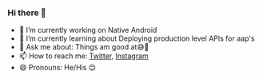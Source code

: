### Hi there 👋

<!--
**Crazzi-Boii/Crazzi-Boii** is a ✨ _special_ ✨ repository because its `README.md` (this file) appears on your GitHub profile.

Here are some ideas to get you started:-->

- 🔭 I’m currently working on Native Android
- 🌱 I’m currently learning about Deploying production level APIs for aap's
- 💬 Ask me about: Things am good at😅🤣
- 📫 How to reach me: [Twitter](https://twitter.com/Crazzi_Boii), [Instagram](https://www.instagram.com/crazzi_boii/)
- 😄 Pronouns: He/His 😌
<!-- - ⚡ Fun fact: ... 
<!--- 👯 I’m looking to collaborate on ...
- 🤔 I’m looking for help with ... 

![Visitor Count](https://profile-counter.glitch.me/Crazzi-Boii/count.svg)
-->
